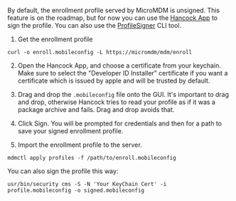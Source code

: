 By default, the enrollment profile served by MicroMDM is unsigned. This feature is on the roadmap, but for now you can use the [Hancock App](https://github.com/JeremyAgost/Hancock) to sign the profile. 
You can also use the [ProfileSigner](https://github.com/nmcspadden/ProfileSigner) CLI tool.

1) Get the enrollment profile

```
curl -o enroll.mobileconfig -L https://micromdm/mdm/enroll
```

2) Open the Hancock App, and choose a certificate from your keychain. 
Make sure to select the "Developer ID Installer" certificate if you want a certificate which is issued by apple and will be trusted by default. 

3) Drag and drop the `.mobileconfig` file onto the GUI. It's important to drag and drop, otherwise Hancock tries to read your profile as if it was a package archive and fails. 
Drag and drop avoids that. 

4) Click Sign. You will be prompted for credentials and then for a path to save your signed enrollment profile. 

5. Import the enrollment profile to the server.
```
mdmctl apply profiles -f /path/to/enroll.mobileconfig
```

You can also sign the profile this way:

```
usr/bin/security cms -S -N 'Your KeyChain Cert' -i profile.mobileconfig -o signed.mobileconfig
```